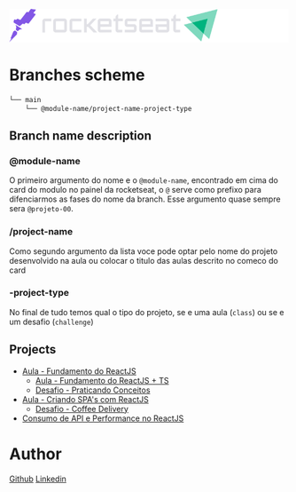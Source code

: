 <p align="center">
    <a href="https://www.rocketseat.com.br/ignite">
        <img src="./assets/images/RocketIgnite.svg" />
    </a>
</p>

# Branches scheme

```
└── main
    └── @module-name/project-name-project-type
```

## Branch name description


### @module-name
O primeiro argumento do nome e o `@module-name`, encontrado em cima do card do modulo no painel da rocketseat, o `@` serve como prefixo para difenciarmos as fases do nome da branch. Esse argumento quase sempre sera `@projeto-00`.

### /project-name
Como segundo argumento da lista voce pode optar pelo nome do projeto desenvolvido na aula ou colocar o titulo das aulas descrito no comeco do card

### -project-type
No final de tudo temos qual o tipo do projeto, se e uma aula (`class`) ou se e um desafio (`challenge`)

## Projects

* [Aula - Fundamento do ReactJS](https://github.com/felipeandrealves/Ignite-2023-ReactJs/tree/%40projeto-01/fundamentos-do-reactjs-class)
  * [Aula - Fundamento do ReactJS + TS](https://github.com/felipeandrealves/Ignite-2023-ReactJs/tree/%40projeto-01/fundamentos-do-reactjs-ts-class)
  * [Desafio - Praticando Conceitos](https://github.com/felipeandrealves/Ignite-2023-ReactJs/tree/%40projeto-01/praticando-conceitos-challenge)
* [Aula - Criando SPA's com ReactJS](https://github.com/felipeandrealves/Ignite-2023-ReactJs/tree/%40projeto-02/criando-spas-com-reactjs-class)
  * [Desafio - Coffee Delivery](https://github.com/felipeandrealves/Ignite-2023-ReactJs/tree/%40projeto-02/coffee-delivery-challenge)
* [Consumo de API e Performance no ReactJS](https://github.com/felipeandrealves/Ignite-2023-ReactJs/tree/%40projeto-03/consumo-de-API-e-performance-no-reactjs-class)

# Author

[Github](https://github.com/felipeandrealves)
[Linkedin](https://www.linkedin.com/in/felipe-andre-alves-a278701a0/)